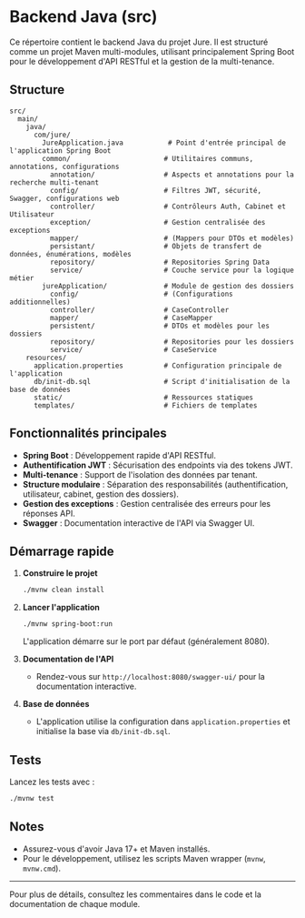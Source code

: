 # Backend Java (src)

Ce répertoire contient le backend Java du projet Jure. Il est structuré comme un projet Maven multi-modules, utilisant principalement Spring Boot pour le développement d'API RESTful et la gestion de la multi-tenance.

## Structure

```
src/
  main/
    java/
      com/jure/
        JureApplication.java           # Point d'entrée principal de l'application Spring Boot
        common/                       # Utilitaires communs, annotations, configurations
          annotation/                 # Aspects et annotations pour la recherche multi-tenant
          config/                     # Filtres JWT, sécurité, Swagger, configurations web
          controller/                 # Contrôleurs Auth, Cabinet et Utilisateur
          exception/                  # Gestion centralisée des exceptions
          mapper/                     # (Mappers pour DTOs et modèles)
          persistant/                 # Objets de transfert de données, énumérations, modèles
          repository/                 # Repositories Spring Data
          service/                    # Couche service pour la logique métier
        jureApplication/              # Module de gestion des dossiers
          config/                     # (Configurations additionnelles)
          controller/                 # CaseController
          mapper/                     # CaseMapper
          persistent/                 # DTOs et modèles pour les dossiers
          repository/                 # Repositories pour les dossiers
          service/                    # CaseService
    resources/
      application.properties          # Configuration principale de l'application
      db/init-db.sql                  # Script d'initialisation de la base de données
      static/                         # Ressources statiques
      templates/                      # Fichiers de templates
```

## Fonctionnalités principales
- **Spring Boot** : Développement rapide d'API RESTful.
- **Authentification JWT** : Sécurisation des endpoints via des tokens JWT.
- **Multi-tenance** : Support de l'isolation des données par tenant.
- **Structure modulaire** : Séparation des responsabilités (authentification, utilisateur, cabinet, gestion des dossiers).
- **Gestion des exceptions** : Gestion centralisée des erreurs pour les réponses API.
- **Swagger** : Documentation interactive de l'API via Swagger UI.

## Démarrage rapide

1. **Construire le projet**
   ```sh
   ./mvnw clean install
   ```

2. **Lancer l'application**
   ```sh
   ./mvnw spring-boot:run
   ```
   L'application démarre sur le port par défaut (généralement 8080).

3. **Documentation de l'API**
   - Rendez-vous sur `http://localhost:8080/swagger-ui/` pour la documentation interactive.

4. **Base de données**
   - L'application utilise la configuration dans `application.properties` et initialise la base via `db/init-db.sql`.

## Tests

Lancez les tests avec :
```sh
./mvnw test
```

## Notes
- Assurez-vous d'avoir Java 17+ et Maven installés.
- Pour le développement, utilisez les scripts Maven wrapper (`mvnw`, `mvnw.cmd`).

---

Pour plus de détails, consultez les commentaires dans le code et la documentation de chaque module.
